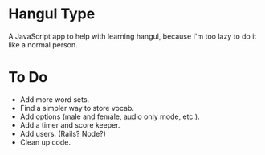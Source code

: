 # Hangul Type
A JavaScript app to help with learning hangul, because I'm too lazy to do it like a normal person.

# To Do
* Add more word sets.
* Find a simpler way to store vocab.
* Add options (male and female, audio only mode, etc.).
* Add a timer and score keeper.
* Add users. (Rails? Node?)
* Clean up code.